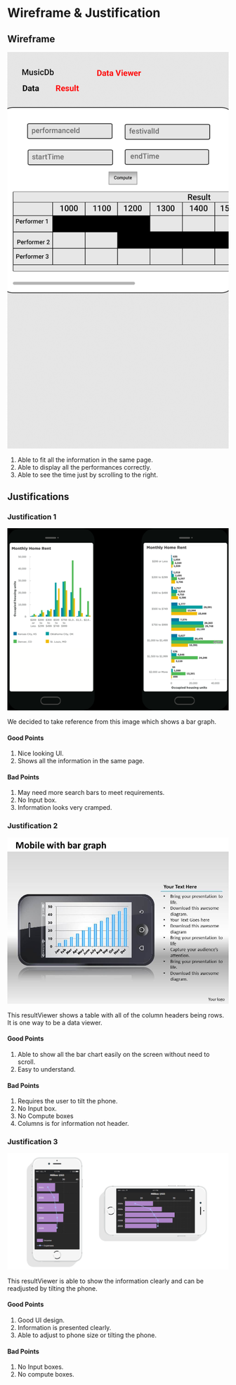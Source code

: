 # Wireframe & Justification



## Wireframe

![Wireframe1](ResultViewer/resultViewerPhone.png)

1. Able to fit all the information in the same page.
2. Able to display all the performances correctly.
3. Able to see the time just by scrolling to the right.


## Justifications

### Justification 1

![Example1](ResultViewer/resultviewerPhone1.png)

We decided to take reference from this image which shows a bar graph.

#### Good Points

1. Nice looking UI.
2. Shows all the information in the same page.

#### Bad Points

1. May need more search bars to meet requirements.
2. No Input box.
3. Information looks very cramped.

### Justification 2

![Example2](ResultViewer/resultViewerPhone2.jpg)

This resultViewer shows a table with all of the column headers being rows. It is one way to be a data viewer.

#### Good Points

1. Able to show all the bar chart easily on the screen without need to scroll.
2. Easy to understand.

#### Bad Points

1. Requires the user to tilt the phone.
2. No Input box.
3. No Compute boxes
4. Columns is for information not header.

### Justification 3

![Example2.1](ResultViewer/resultViewerPhone3.png)

This resultViewer is able to show the information clearly and can be readjusted by tilting the phone.

#### Good Points

1. Good UI design.
2. Information is presented clearly.
3. Able to adjust to phone size or tilting the phone.

#### Bad Points

1. No Input boxes.
2. No compute boxes.